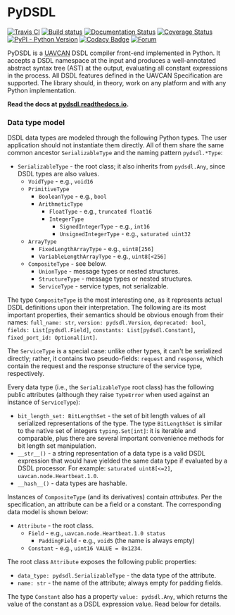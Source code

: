 # PyDSDL

[![Travis CI](https://travis-ci.org/UAVCAN/pydsdl.svg?branch=master)](https://travis-ci.org/UAVCAN/pydsdl)
[![Build status](https://ci.appveyor.com/api/projects/status/lurx5gihhcl9wq1w/branch/master?svg=true)](https://ci.appveyor.com/project/Zubax/pydsdl/branch/master)
[![Documentation Status](https://readthedocs.org/projects/pydsdl/badge/?version=latest)](https://pydsdl.readthedocs.io/en/latest/?badge=latest)
[![Coverage Status](https://coveralls.io/repos/github/UAVCAN/pydsdl/badge.svg)](https://coveralls.io/github/UAVCAN/pydsdl)
[![PyPI - Python Version](https://img.shields.io/pypi/pyversions/pydsdl.svg)](https://pypi.org/project/pydsdl/)
[![Codacy Badge](https://api.codacy.com/project/badge/Grade/a0fdcbe8332a46399a2da90f97900e78)](https://www.codacy.com/app/UAVCAN/pydsdl)
[![Forum](https://img.shields.io/discourse/https/forum.uavcan.org/users.svg)](https://forum.uavcan.org)

PyDSDL is a [UAVCAN](https://uavcan.org) DSDL compiler front-end implemented in Python.
It accepts a DSDL namespace at the input and produces a well-annotated abstract syntax tree (AST) at the output,
evaluating all constant expressions in the process.
All DSDL features defined in the UAVCAN Specification are supported.
The library should, in theory, work on any platform and with any Python implementation.

**Read the docs at [pydsdl.readthedocs.io](https://pydsdl.readthedocs.io/).**


### Data type model

DSDL data types are modeled through the following Python types.
The user application should not instantiate them directly.
All of them share the same common ancestor `SerializableType` and the naming pattern `pydsdl.*Type`:

- `SerializableType` - the root class; it also inherits from `pydsdl.Any`, since DSDL types are also values.
  - `VoidType` - e.g., `void16`
  - `PrimitiveType`
    - `BooleanType` - e.g., `bool`
    - `ArithmeticType`
      - `FloatType` - e.g., `truncated float16`
      - `IntegerType`
        - `SignedIntegerType` - e.g., `int16`
        - `UnsignedIntegerType` - e.g., `saturated uint32`
  - `ArrayType`
    - `FixedLengthArrayType` - e.g., `uint8[256]`
    - `VariableLengthArrayType` - e.g., `uint8[<256]`
  - `CompositeType` - see below.
    - `UnionType` - message types or nested structures.
    - `StructureType` - message types or nested structures.
    - `ServiceType` - service types, not serializable.

The type `CompositeType` is the most interesting one, as it represents actual DSDL definitions upon their interpretation.
The following are its most important properties, their semantics should be obvious enough from their names:
`full_name: str`, `version: pydsdl.Version`, `deprecated: bool`, `fields: List[pydsdl.Field]`,
`constants: List[pydsdl.Constant]`, `fixed_port_id: Optional[int]`.

The `ServiceType` is a special case: unlike other types, it can't be serialized directly;
rather, it contains two pseudo-fields: `request` and `response`, which contain the request and the
response structure of the service type, respectively.

Every data type (i.e., the `SerializableType` root class) has the following public attributes
(although they raise `TypeError` when used against an instance of `ServiceType`):

- `bit_length_set: BitLengthSet` - the set of bit length values of all serialized representations of the type.
The type `BitLengthSet` is similar to the native set of integers `typing.Set[int]`: it is iterable and comparable,
plus there are several important convenience methods for bit length set manipulation.
- `__str__()` - a string representation of a data type is a valid DSDL expression that would
have yielded the same data type if evaluated by a DSDL processor.
For example: `saturated uint8[<=2]`, `uavcan.node.Heartbeat.1.0`.
- `__hash__()` - data types are hashable.

Instances of `CompositeType` (and its derivatives) contain *attributes*.
Per the specification, an attribute can be a field or a constant.
The corresponding data model is shown below:

- `Attribute` - the root class.
  - `Field` - e.g., `uavcan.node.Heartbeat.1.0 status`
    - `PaddingField` - e.g., `void5` (the name is always empty)
  - `Constant` - e.g., `uint16 VALUE = 0x1234`.

The root class `Attribute` exposes the following public properties:

- `data_type: pydsdl.SerializableType` - the data type of the attribute.
- `name: str` - the name of the attribute; always empty for padding fields.

The type `Constant` also has a property `value: pydsdl.Any`, which returns the value of the constant
as a DSDL expression value. Read below for details.
